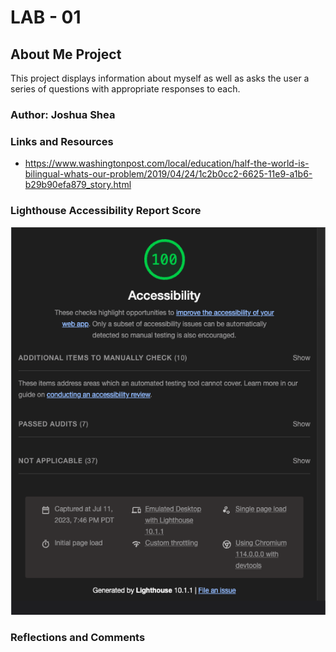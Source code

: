 # LAB - 01

## About Me Project

This project displays information about myself as well as asks the user a series of questions with appropriate responses to each.

### Author: Joshua Shea

### Links and Resources

* https://www.washingtonpost.com/local/education/half-the-world-is-bilingual-whats-our-problem/2019/04/24/1c2b0cc2-6625-11e9-a1b6-b29b90efa879_story.html 

### Lighthouse Accessibility Report Score

![Lighthouse Score](./css/img/Lighthouse%20Screenshot.png)

### Reflections and Comments


